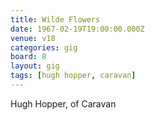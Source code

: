 ```yaml
---
title: Wilde Flowers
date: 1967-02-19T19:00:00.000Z
venue: v18
categories: gig
board: 8
layout: gig
tags: [hugh hopper, caravan]
---
```

Hugh Hopper, of Caravan